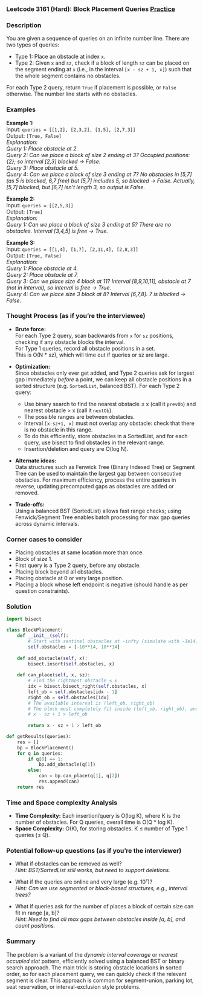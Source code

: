 ### Leetcode 3161 (Hard): Block Placement Queries [Practice](https://leetcode.com/problems/block-placement-queries)

### Description  
You are given a sequence of queries on an infinite number line. There are two types of queries:

- Type 1: Place an obstacle at index `x`.
- Type 2: Given `x` and `sz`, check if a block of length `sz` can be placed on the segment ending at `x` (i.e., in the interval `[x - sz + 1, x]`) such that the whole segment contains no obstacles.

For each Type 2 query, return `True` if placement is possible, or `False` otherwise. The number line starts with no obstacles.

### Examples  

**Example 1:**  
Input: `queries = [[1,2], [2,3,2], [1,5], [2,7,3]]`  
Output: `[True, False]`  
*Explanation:  
Query 1: Place obstacle at 2.  
Query 2: Can we place a block of size 2 ending at 3? Occupied positions: {2}; so interval [2,3] blocked → False.  
Query 3: Place obstacle at 5.  
Query 4: Can we place a block of size 3 ending at 7? No obstacles in [5,7] (as 5 is blocked, 6,7 free) but [5,7] includes 5, so blocked → False. Actually, [5,7] blocked, but [6,7] isn't length 3, so output is False.*

**Example 2:**  
Input: `queries = [[2,5,3]]`  
Output: `[True]`  
*Explanation:  
Query 1: Can we place a block of size 3 ending at 5? There are no obstacles. Interval [3,4,5] is free → True.*

**Example 3:**  
Input: `queries = [[1,4], [1,7], [2,11,4], [2,8,3]]`  
Output: `[True, False]`  
*Explanation:  
Query 1: Place obstacle at 4.  
Query 2: Place obstacle at 7.  
Query 3: Can we place size 4 block at 11? Interval [8,9,10,11], obstacle at 7 (not in interval), so interval is free → True.  
Query 4: Can we place size 3 block at 8? Interval [6,7,8]. 7 is blocked → False.*

### Thought Process (as if you’re the interviewee)  
- **Brute force:**  
  For each Type 2 query, scan backwards from `x` for `sz` positions, checking if any obstacle blocks the interval.  
  For Type 1 queries, record all obstacle positions in a set.  
  This is O(N \* sz), which will time out if queries or sz are large.

- **Optimization:**  
  Since obstacles only ever get added, and Type 2 queries ask for largest gap immediately *before* a point, we can keep all obstacle positions in a sorted structure (e.g. `SortedList`, balanced BST). For each Type 2 query:
    - Use binary search to find the nearest obstacle ≤ x (call it `prevOb`) and nearest obstacle > x (call it `nextOb`).
    - The possible ranges are between obstacles.
    - Interval `[x-sz+1, x]` must not overlap any obstacle: check that there is no obstacle in this range.
    - To do this efficiently, store obstacles in a SortedList, and for each query, use bisect to find obstacles in the relevant range.
    - Insertion/deletion and query are O(log N).

- **Alternate ideas:**  
  Data structures such as Fenwick Tree (Binary Indexed Tree) or Segment Tree can be used to maintain the largest gap between consecutive obstacles.
  For maximum efficiency, process the entire queries in reverse, updating precomputed gaps as obstacles are added or removed.

- **Trade-offs:**  
  Using a balanced BST (SortedList) allows fast range checks; using Fenwick/Segment Tree enables batch processing for max gap queries across dynamic intervals.

### Corner cases to consider  
- Placing obstacles at same location more than once.
- Block of size 1.
- First query is a Type 2 query, before any obstacle.
- Placing block beyond all obstacles.
- Placing obstacle at 0 or very large position.
- Placing a block whose left endpoint is negative (should handle as per question constraints).

### Solution

```python
import bisect

class BlockPlacement:
    def __init__(self):
        # Start with sentinel obstacles at -infty (simulate with -1e14) and +infty (simulate with 1e14)
        self.obstacles = [-10**14, 10**14]
    
    def add_obstacle(self, x):
        bisect.insort(self.obstacles, x)
    
    def can_place(self, x, sz):
        # Find the rightmost obstacle ≤ x
        idx = bisect.bisect_right(self.obstacles, x)
        left_ob = self.obstacles[idx - 1]
        right_ob = self.obstacles[idx]
        # The available interval is (left_ob, right_ob)
        # The block must completely fit inside (left_ob, right_ob), and the right endpoint is x, so need:
        # x - sz + 1 > left_ob
        
        return x - sz + 1 > left_ob

def getResults(queries):
    res = []
    bp = BlockPlacement()
    for q in queries:
        if q[0] == 1:
            bp.add_obstacle(q[1])
        else:
            can = bp.can_place(q[1], q[2])
            res.append(can)
    return res
```

### Time and Space complexity Analysis  

- **Time Complexity:** Each insertion/query is O(log K), where K is the number of obstacles. For Q queries, overall time is O(Q \* log K).
- **Space Complexity:** O(K), for storing obstacles. K ≤ number of Type 1 queries (≤ Q).

### Potential follow-up questions (as if you’re the interviewer)  

- What if obstacles can be removed as well?  
  *Hint: BST/SortedList still works, but need to support deletions.*

- What if the queries are online and very large (e.g. 10⁷)?  
  *Hint: Can we use segmented or block-based structures, e.g., interval trees?*

- What if queries ask for the number of places a block of certain size can fit in range [a, b]?  
  *Hint: Need to find all max gaps between obstacles inside [a, b], and count positions.*

### Summary
The problem is a variant of the *dynamic interval coverage* or *nearest occupied slot* pattern, efficiently solved using a balanced BST or binary search approach. The main trick is storing obstacle locations in sorted order, so for each placement query, we can quickly check if the relevant segment is clear. This approach is common for segment-union, parking lot, seat reservation, or interval-exclusion style problems.